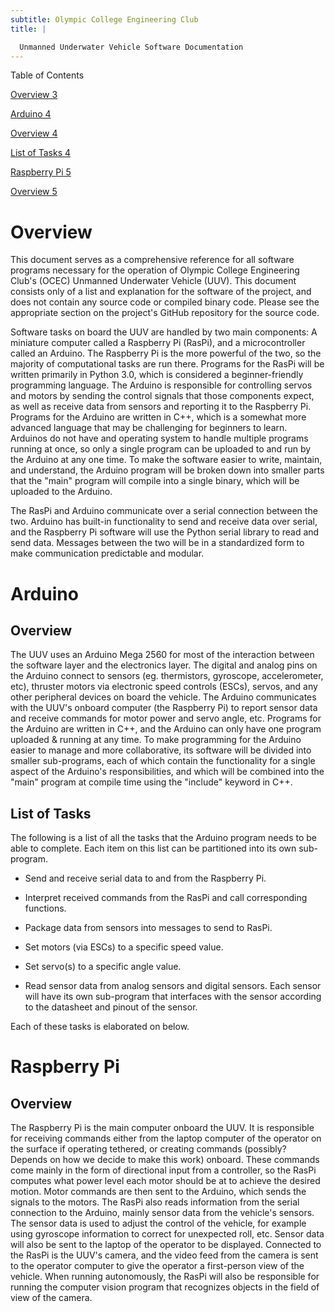 ```yaml
---
subtitle: Olympic College Engineering Club
title: |

  Unmanned Underwater Vehicle Software Documentation
---
```


Table of Contents

[Overview 3](#overview)

[Arduino 4](#arduino)

[Overview 4](#overview-1)

[List of Tasks 4](#list-of-tasks)

[Raspberry Pi 5](#raspberry-pi)

[Overview 5](#overview-2)

# Overview

This document serves as a comprehensive reference for all software
programs necessary for the operation of Olympic College Engineering
Club's (OCEC) Unmanned Underwater Vehicle (UUV). This document consists
only of a list and explanation for the software of the project, and does
not contain any source code or compiled binary code. Please see the
appropriate section on the project's GitHub repository for the source
code.

Software tasks on board the UUV are handled by two main components: A
miniature computer called a Raspberry Pi (RasPi), and a microcontroller
called an Arduino. The Raspberry Pi is the more powerful of the two, so
the majority of computational tasks are run there. Programs for the
RasPi will be written primarily in Python 3.0, which is considered a
beginner-friendly programming language. The Arduino is responsible for
controlling servos and motors by sending the control signals that those
components expect, as well as receive data from sensors and reporting it
to the Raspberry Pi. Programs for the Arduino are written in C++, which
is a somewhat more advanced language that may be challenging for
beginners to learn. Arduinos do not have and operating system to handle
multiple programs running at once, so only a single program can be
uploaded to and run by the Arduino at any one time. To make the software
easier to write, maintain, and understand, the Arduino program will be
broken down into smaller parts that the "main" program will compile into
a single binary, which will be uploaded to the Arduino.

The RasPi and Arduino communicate over a serial connection between the
two. Arduino has built-in functionality to send and receive data over
serial, and the Raspberry Pi software will use the Python serial library
to read and send data. Messages between the two will be in a
standardized form to make communication predictable and modular.

# Arduino

## Overview

The UUV uses an Arduino Mega 2560 for most of the interaction between
the software layer and the electronics layer. The digital and analog
pins on the Arduino connect to sensors (eg. thermistors, gyroscope,
accelerometer, etc), thruster motors via electronic speed controls
(ESCs), servos, and any other peripheral devices on board the vehicle.
The Arduino communicates with the UUV's onboard computer (the Raspberry
Pi) to report sensor data and receive commands for motor power and servo
angle, etc. Programs for the Arduino are written in C++, and the Arduino
can only have one program uploaded & running at any time. To make
programming for the Arduino easier to manage and more collaborative, its
software will be divided into smaller sub-programs, each of which
contain the functionality for a single aspect of the Arduino's
responsibilities, and which will be combined into the "main" program at
compile time using the "include" keyword in C++.

## List of Tasks

The following is a list of all the tasks that the Arduino program needs
to be able to complete. Each item on this list can be partitioned into
its own sub-program.

-   Send and receive serial data to and from the Raspberry Pi.

-   Interpret received commands from the RasPi and call corresponding
    functions.

-   Package data from sensors into messages to send to RasPi.

-   Set motors (via ESCs) to a specific speed value.

-   Set servo(s) to a specific angle value.

-   Read sensor data from analog sensors and digital sensors. Each
    sensor will have its own sub-program that interfaces with the sensor
    according to the datasheet and pinout of the sensor.

Each of these tasks is elaborated on below.

# Raspberry Pi

## Overview

The Raspberry Pi is the main computer onboard the UUV. It is responsible
for receiving commands either from the laptop computer of the operator
on the surface if operating tethered, or creating commands (possibly?
Depends on how we decide to make this work) onboard. These commands come
mainly in the form of directional input from a controller, so the RasPi
computes what power level each motor should be at to achieve the desired
motion. Motor commands are then sent to the Arduino, which sends the
signals to the motors. The RasPi also reads information from the serial
connection to the Arduino, mainly sensor data from the vehicle's
sensors. The sensor data is used to adjust the control of the vehicle,
for example using gyroscope information to correct for unexpected roll,
etc. Sensor data will also be sent to the laptop of the operator to be
displayed. Connected to the RasPi is the UUV's camera, and the video
feed from the camera is sent to the operator computer to give the
operator a first-person view of the vehicle. When running autonomously,
the RasPi will also be responsible for running the computer vision
program that recognizes objects in the field of view of the camera.
